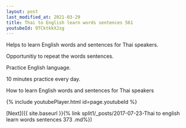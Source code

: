 ```yaml
---
layout: post
last_modified_at: 2021-03-29
title: Thai to English learn words sentences 561 
youtubeId: 9TCktkkXJzg
---
```

 
 
Helps to learn English words and sentences for Thai speakers.

Opportunitiy to repeat the words sentences. 

Practice English language. 
 
10 minutes practice every day. 
 
How to learn English words and sentences for Thai speakers 
 
{% include youtubePlayer.html id=page.youtubeId %}
 
 
[Next]({{ site.baseurl }}{% link  split1/_posts/2017-07-23-Thai to english learn words sentences 373 .md%})
 
